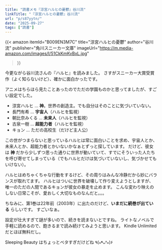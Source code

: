 ```yaml
---
title: "読書メモ『涼宮ハルヒの憂鬱』谷川流"
linkTitle: "『涼宮ハルヒの憂鬱』谷川流"
url: "p/s87yytn/"
date: "2025-09-27"
tags: ["読書"]
---
```


{{< amazon
  itemId="B009EN3M7C"
  title="涼宮ハルヒの憂鬱"
  author="谷川流"
  publisher="角川スニーカー文庫"
  imageUrl="https://m.media-amazon.com/images/I/51CkKmKvBxL.jpg"
>}}

今更ながら谷川流さんの『ハルヒ』を読みました。
さすがスニーカー大賞受賞作（よく知らないけど）、確かに面白かったです。

アニメはちらほら見たことあったのでただの学園ものかと思ってましたが、すごい設定でした。

* 涼宮ハルヒ ... **神**。世界の創造主。でも自分はそのことに気づいていない。
* 長門有希 ... **宇宙人**（ハルヒを監視）
* 朝比奈みくる ... **未来人**（ハルヒを監視）
* 古泉一樹 ... **超能力者**（ハルヒを監視）
* キョン ... ただの高校生（だけど主人公）

この世がつまらないと思っているハルヒは常に面白いことを求め、宇宙人とか、未来人とか、超能力者とかいないかなぁとずっと探しています。
だけど、彼女は **神** だから少しずつ思った通りに世界が動いていて、すでにそういった人たちを呼び寄せてしまっている（でもハルヒだけは気づいていないし、気づかせてもいけない）。

ハルヒはめちゃくちゃな行動をするけど、その周りはみんな冷静だから妙にバランスが取れてます。
ハルヒはついに世界を破壊して作り変えようとしますが、唯一のただの人間であるキョンが彼女の暴走を止めます。
こんな変わり映えのしない日常こそが、愛おしく大切なものなんだと。。。

ちなみに、第1巻は22年前（2003年）に出たのだけど、**いまだに続巻が出ている** らしいです。
すごいなぁ。

設定が壮大すぎて謎が多いので、続きを読まないとですね。
ライトなノベルで手軽に読めるので、飽きるまで読み続けてみようと思います。
Kindle Unlimited だとほぼ無料だし。

Sleeping Beauty はちょっとベタすぎだけどね ٩(๑❛ᴗ❛๑)۶


